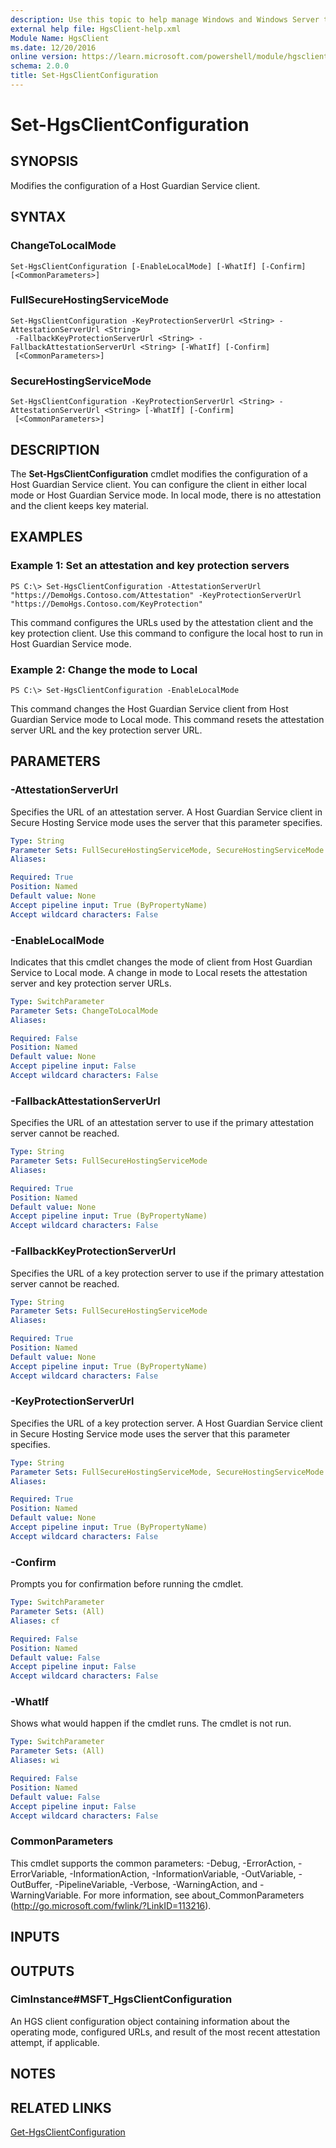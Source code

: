 ```yaml
---
description: Use this topic to help manage Windows and Windows Server technologies with Windows PowerShell.
external help file: HgsClient-help.xml
Module Name: HgsClient
ms.date: 12/20/2016
online version: https://learn.microsoft.com/powershell/module/hgsclient/set-hgsclientconfiguration?view=windowsserver2022-ps&wt.mc_id=ps-gethelp
schema: 2.0.0
title: Set-HgsClientConfiguration
---
```


# Set-HgsClientConfiguration

## SYNOPSIS
Modifies the configuration of a Host Guardian Service client.

## SYNTAX

### ChangeToLocalMode
```
Set-HgsClientConfiguration [-EnableLocalMode] [-WhatIf] [-Confirm] [<CommonParameters>]
```

### FullSecureHostingServiceMode
```
Set-HgsClientConfiguration -KeyProtectionServerUrl <String> -AttestationServerUrl <String>
 -FallbackKeyProtectionServerUrl <String> -FallbackAttestationServerUrl <String> [-WhatIf] [-Confirm]
 [<CommonParameters>]
```

### SecureHostingServiceMode
```
Set-HgsClientConfiguration -KeyProtectionServerUrl <String> -AttestationServerUrl <String> [-WhatIf] [-Confirm]
 [<CommonParameters>]
```

## DESCRIPTION
The **Set-HgsClientConfiguration** cmdlet modifies the configuration of a Host Guardian Service client.
You can configure the client in either local mode or Host Guardian Service mode.
In local mode, there is no attestation and the client keeps key material.

## EXAMPLES

### Example 1: Set an attestation and key protection servers
```
PS C:\> Set-HgsClientConfiguration -AttestationServerUrl "https://DemoHgs.Contoso.com/Attestation" -KeyProtectionServerUrl "https://DemoHgs.Contoso.com/KeyProtection"
```

This command configures the URLs used by the attestation client and the key protection client.
Use this command to configure the local host to run in Host Guardian Service mode.

### Example 2: Change the mode to Local
```
PS C:\> Set-HgsClientConfiguration -EnableLocalMode
```

This command changes the Host Guardian Service client from Host Guardian Service mode to Local mode.
This command resets the attestation server URL and the key protection server URL.

## PARAMETERS

### -AttestationServerUrl
Specifies the URL of an attestation server.
A Host Guardian Service client in Secure Hosting Service mode uses the server that this parameter specifies.

```yaml
Type: String
Parameter Sets: FullSecureHostingServiceMode, SecureHostingServiceMode
Aliases: 

Required: True
Position: Named
Default value: None
Accept pipeline input: True (ByPropertyName)
Accept wildcard characters: False
```

### -EnableLocalMode
Indicates that this cmdlet changes the mode of client from Host Guardian Service to Local mode.
A change in mode to Local resets the attestation server and key protection server URLs.

```yaml
Type: SwitchParameter
Parameter Sets: ChangeToLocalMode
Aliases: 

Required: False
Position: Named
Default value: None
Accept pipeline input: False
Accept wildcard characters: False
```

### -FallbackAttestationServerUrl
Specifies the URL of an attestation server to use if the primary attestation server cannot be reached.

```yaml
Type: String
Parameter Sets: FullSecureHostingServiceMode
Aliases: 

Required: True
Position: Named
Default value: None
Accept pipeline input: True (ByPropertyName)
Accept wildcard characters: False
```

### -FallbackKeyProtectionServerUrl
Specifies the URL of a key protection server to use if the primary attestation server cannot be reached.

```yaml
Type: String
Parameter Sets: FullSecureHostingServiceMode
Aliases: 

Required: True
Position: Named
Default value: None
Accept pipeline input: True (ByPropertyName)
Accept wildcard characters: False
```

### -KeyProtectionServerUrl
Specifies the URL of a key protection server.
A Host Guardian Service client in Secure Hosting Service mode uses the server that this parameter specifies.

```yaml
Type: String
Parameter Sets: FullSecureHostingServiceMode, SecureHostingServiceMode
Aliases: 

Required: True
Position: Named
Default value: None
Accept pipeline input: True (ByPropertyName)
Accept wildcard characters: False
```

### -Confirm
Prompts you for confirmation before running the cmdlet.

```yaml
Type: SwitchParameter
Parameter Sets: (All)
Aliases: cf

Required: False
Position: Named
Default value: False
Accept pipeline input: False
Accept wildcard characters: False
```

### -WhatIf
Shows what would happen if the cmdlet runs.
The cmdlet is not run.

```yaml
Type: SwitchParameter
Parameter Sets: (All)
Aliases: wi

Required: False
Position: Named
Default value: False
Accept pipeline input: False
Accept wildcard characters: False
```

### CommonParameters
This cmdlet supports the common parameters: -Debug, -ErrorAction, -ErrorVariable, -InformationAction, -InformationVariable, -OutVariable, -OutBuffer, -PipelineVariable, -Verbose, -WarningAction, and -WarningVariable. For more information, see about_CommonParameters (http://go.microsoft.com/fwlink/?LinkID=113216).

## INPUTS

## OUTPUTS

### CimInstance#MSFT_HgsClientConfiguration
An HGS client configuration object containing information about the operating mode, configured URLs, and result of the most recent attestation attempt, if applicable.

## NOTES

## RELATED LINKS

[Get-HgsClientConfiguration](./Get-HgsClientConfiguration.md)


